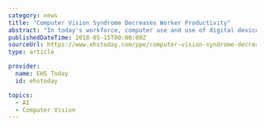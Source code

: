 ```yaml
---
category: news
title: "Computer Vision Syndrome Decreases Worker Productivity"
abstract: "In today's workforce, computer use and use of digital devices is not limited to the office worker, but occurs in every shop floor, laboratory and other production facility. Manufacturing and industrial operations have computers or other digital screen ..."
publishedDateTime: 2018-05-15T00:00:00Z
sourceUrl: https://www.ehstoday.com/ppe/computer-vision-syndrome-decreases-worker-productivity
type: article

provider:
  name: EHS Today
  id: ehstoday

topics:
  - AI
  - Computer Vision
---
```

